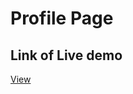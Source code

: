 <html>
<body>
<h1>Profile Page</h1>

## Link of Live demo
<base target="_blank">
<a href="https://stately-valkyrie-31b774.netlify.app/" target=_blank>View</a>

</body>
</html>
